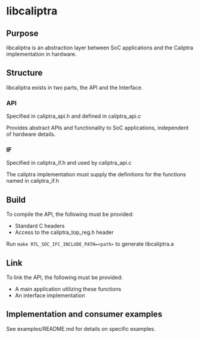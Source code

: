 # libcaliptra

## Purpose

libcaliptra is an abstraction layer between SoC applications and the Caliptra implementation in hardware.

## Structure

libcaliptra exists in two parts, the API and the Interface.

### API

Specified in caliptra_api.h and defined in caliptra_api.c

Provides abstract APIs and functionality to SoC applications, independent of hardware details.

### IF

Specified in caliptra_if.h and used by caliptra_api.c

The caliptra implementation must supply the definitions for the functions named in caliptra_if.h

## Build

To compile the API, the following must be provided:

* Standard C headers
* Access to the caliptra_top_reg.h header

Run `make RTL_SOC_IFC_INCLUDE_PATH=<path>` to generate libcaliptra.a

## Link

To link the API, the following must be provided:

* A main application utilizing these functions
* An interface implementation

## Implementation and consumer examples

See examples/README.md for details on specific examples.
